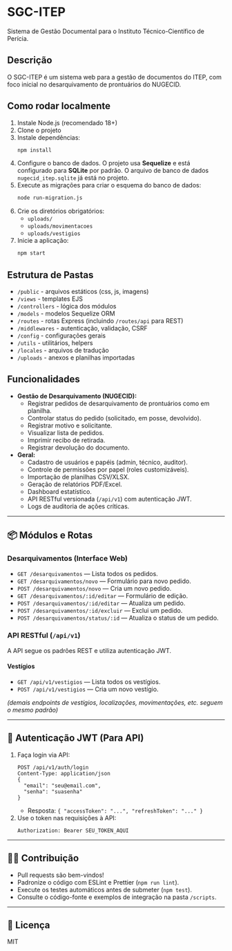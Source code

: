 # SGC-ITEP

Sistema de Gestão Documental para o Instituto Técnico-Científico de Perícia.

## Descrição
O SGC-ITEP é um sistema web para a gestão de documentos do ITEP, com foco inicial no desarquivamento de prontuários do NUGECID.

## Como rodar localmente
1. Instale Node.js (recomendado 18+)
2. Clone o projeto
3. Instale dependências:
   ```bash
   npm install
   ```
4. Configure o banco de dados. O projeto usa **Sequelize** e está configurado para **SQLite** por padrão. O arquivo de banco de dados `nugecid_itep.sqlite` já está no projeto.
5. Execute as migrações para criar o esquema do banco de dados:
   ```bash
   node run-migration.js
   ```
6. Crie os diretórios obrigatórios:
   - `uploads/`
   - `uploads/movimentacoes`
   - `uploads/vestigios`
7. Inicie a aplicação:
   ```bash
   npm start
   ```

## Estrutura de Pastas
- `/public` - arquivos estáticos (css, js, imagens)
- `/views` - templates EJS
- `/controllers` - lógica dos módulos
- `/models` - modelos Sequelize ORM
- `/routes` - rotas Express (incluindo `/routes/api` para REST)
- `/middlewares` - autenticação, validação, CSRF
- `/config` - configurações gerais
- `/utils` - utilitários, helpers
- `/locales` - arquivos de tradução
- `/uploads` - anexos e planilhas importadas

## Funcionalidades
- **Gestão de Desarquivamento (NUGECID):**
  - Registrar pedidos de desarquivamento de prontuários como em planilha.
  - Controlar status do pedido (solicitado, em posse, devolvido).
  - Registrar motivo e solicitante.
  - Visualizar lista de pedidos.
  - Imprimir recibo de retirada.
  - Registrar devolução do documento.
- **Geral:**
  - Cadastro de usuários e papéis (admin, técnico, auditor).
  - Controle de permissões por papel (roles customizáveis).
  - Importação de planilhas CSV/XLSX.
  - Geração de relatórios PDF/Excel.
  - Dashboard estatístico.
  - API RESTful versionada (`/api/v1`) com autenticação JWT.
  - Logs de auditoria de ações críticas.

---

## 📦 Módulos e Rotas

### Desarquivamentos (Interface Web)
- `GET /desarquivamentos` — Lista todos os pedidos.
- `GET /desarquivamentos/novo` — Formulário para novo pedido.
- `POST /desarquivamentos/novo` — Cria um novo pedido.
- `GET /desarquivamentos/:id/editar` — Formulário de edição.
- `POST /desarquivamentos/:id/editar` — Atualiza um pedido.
- `POST /desarquivamentos/:id/excluir` — Exclui um pedido.
- `POST /desarquivamentos/status/:id` — Atualiza o status de um pedido.

### API RESTful (`/api/v1`)
A API segue os padrões REST e utiliza autenticação JWT.

#### Vestígios
- `GET /api/v1/vestigios` — Lista todos os vestígios.
- `POST /api/v1/vestigios` — Cria um novo vestígio.

_(demais endpoints de vestígios, localizações, movimentações, etc. seguem o mesmo padrão)_

---

## 🔐 Autenticação JWT (Para API)
1. Faça login via API:
   ```http
   POST /api/v1/auth/login
   Content-Type: application/json
   {
     "email": "seu@email.com",
     "senha": "suasenha"
   }
   ```
   - Resposta: `{ "accessToken": "...", "refreshToken": "..." }`
2. Use o token nas requisições à API:
   ```http
   Authorization: Bearer SEU_TOKEN_AQUI
   ```

---

## 👨‍💻 Contribuição
- Pull requests são bem-vindos!
- Padronize o código com ESLint e Prettier (`npm run lint`).
- Execute os testes automáticos antes de submeter (`npm test`).
- Consulte o código-fonte e exemplos de integração na pasta `/scripts`.

---

## 📄 Licença
MIT
